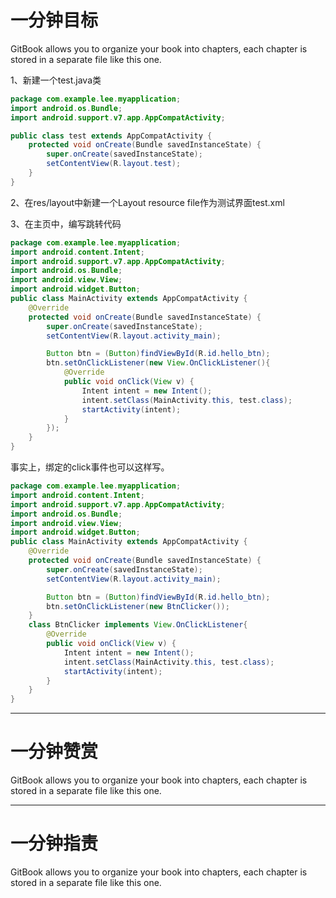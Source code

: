 # 一分钟目标

GitBook allows you to organize your book into chapters, each chapter is stored in a separate file like this one.



1、新建一个test.java类

```java
package com.example.lee.myapplication;
import android.os.Bundle;
import android.support.v7.app.AppCompatActivity;

public class test extends AppCompatActivity {
    protected void onCreate(Bundle savedInstanceState) {
        super.onCreate(savedInstanceState);
        setContentView(R.layout.test);
    }
}
```

2、在res/layout中新建一个Layout resource file作为测试界面test.xml

3、在主页中，编写跳转代码

```java
package com.example.lee.myapplication;
import android.content.Intent;
import android.support.v7.app.AppCompatActivity;
import android.os.Bundle;
import android.view.View;
import android.widget.Button;
public class MainActivity extends AppCompatActivity {
    @Override
    protected void onCreate(Bundle savedInstanceState) {
        super.onCreate(savedInstanceState);
        setContentView(R.layout.activity_main);

        Button btn = (Button)findViewById(R.id.hello_btn);
        btn.setOnClickListener(new View.OnClickListener(){
            @Override
            public void onClick(View v) {
                Intent intent = new Intent();
                intent.setClass(MainActivity.this, test.class);
                startActivity(intent);
            }
        });
    }
}
```

事实上，绑定的click事件也可以这样写。

```java
package com.example.lee.myapplication;
import android.content.Intent;
import android.support.v7.app.AppCompatActivity;
import android.os.Bundle;
import android.view.View;
import android.widget.Button;
public class MainActivity extends AppCompatActivity {
    @Override
    protected void onCreate(Bundle savedInstanceState) {
        super.onCreate(savedInstanceState);
        setContentView(R.layout.activity_main);

        Button btn = (Button)findViewById(R.id.hello_btn);
        btn.setOnClickListener(new BtnClicker());
    }
    class BtnClicker implements View.OnClickListener{
        @Override
        public void onClick(View v) {
            Intent intent = new Intent();
            intent.setClass(MainActivity.this, test.class);
            startActivity(intent);
        }
    }
}
```

---

# 一分钟赞赏

GitBook allows you to organize your book into chapters, each chapter is stored in a separate file like this one.

---

# 一分钟指责

GitBook allows you to organize your book into chapters, each chapter is stored in a separate file like this one.


